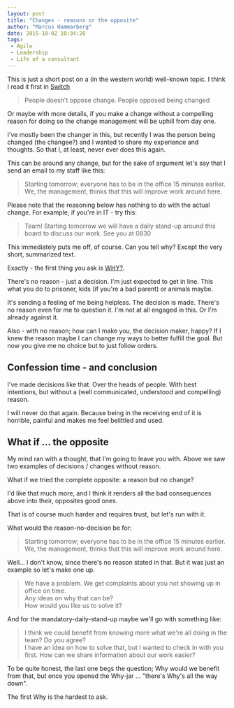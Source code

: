 ```yaml
---
layout: post
title: "Changes - reasons or the opposite"
author: "Marcus Hammarberg"
date: 2015-10-02 10:34:28
tags:
 - Agile
 - Leadership
 - Life of a consultant
---
```


This is just a short post on a (in the western world) well-known topic. I think I read it first in [Switch](http://heathbrothers.com/books/switch/)

<blockquote>People doesn't oppose change. People opposed being changed</blockquote>

Or maybe with more details, if you make a change without a compelling reason for doing so the change management will be uphill from day one.

I've mostly been the changer in this, but recently I was the person being changed (the changee?) and I wanted to share my experience and thoughts. So that I, at least, never ever does this again.

<!-- excerpt-end -->

This can be around any change, but for the sake of argument let's say that I send an email to my staff like this:

<blockquote>Starting tomorrow; everyone has to be in the office 15 minutes earlier. We, the management, thinks that this will improve work around here.</blockquote>

Please note that the reasoning below has nothing to do with the actual change. For example, if you're in IT - try this:

<blockquote>Team! Starting tomorrow we will have a daily stand-up around this board to discuss our work. See you at 0830</blockquote>

This immediately puts me off, of course. Can you tell why? Except the very short, summarized text.

Exactly - the first thing you ask is [WHY?](https://www.marcusoft.net/2015/01/things-i-say-often-why.html).

There's no reason - just a decision. I'm just expected to get in line. This what you do to prisoner, kids (if you're a bad parent) or animals maybe.

It's sending a feeling of me being helpless. The decision is made. There's no reason even for me to question it. I'm not at all engaged in this. Or I'm already against it.

Also - with no reason; how can I make you, the decision maker, happy? If I knew the reason maybe I can change my ways to better fulfill the goal. But now you give me no choice but to just follow orders.

## Confession time - and conclusion
I've made decisions like that. Over the heads of people. With best intentions, but without a (well communicated, understood and compelling) reason.

I will never do that again. Because being in the receiving end of it is horrible, painful and makes me feel belittled and used.

## What if ... the opposite

My mind ran with a thought, that I'm going to leave you with. Above we saw two examples of decisions / changes without reason.

What if we tried the complete opposite: a reason but no change?

I'd like that much more, and I think it renders all the bad consequences above into their, opposites good ones.

That is of course much harder and requires trust, but let's run with it.

What would the reason-no-decision be for:

<blockquote>Starting tomorrow; everyone has to be in the office 15 minutes earlier. We, the management, thinks that this will improve work around here.</blockquote>

Well... I don't know, since there's no reason stated in that. But it was just an example so let's make one up.

<blockquote>We have a problem. We get complaints about you not showing up in office on time. <br>
Any ideas on why that can be? <br>
How would you like us to solve it? <br>
</blockquote>

And for the mandatory-daily-stand-up maybe we'll go with something like:

<blockquote>I think we could benefit from knowing more what we're all doing in the team? Do you agree? <br>
I have an idea on how to solve that, but I wanted to check in with you first. How can we share information about our work easier?</blockquote>

To be quite honest, the last one begs the question; Why would we benefit from that, but once you opened the Why-jar ... "there's Why's all the way down".

The first Why is the hardest to ask.


